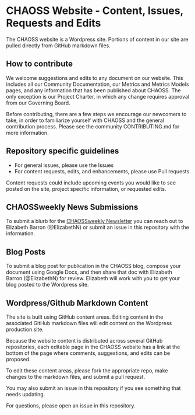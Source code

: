 # CHAOSS Website - Content, Issues, Requests and Edits

The CHAOSS website is a Wordpress site. Portions of content in our site are pulled directly from GitHub markdown files.

## How to contribute
We welcome suggestions and edits to any document on our website. This includes all our Community Documentation, our Metrics and Metrics Models pages, and any information that has been published about CHAOSS. The only exception is our Project Charter, in which any change requires approval from our Governing Board.

Before contributing, there are a few steps we encourage our newcomers to take, in order to familiarize yourself with CHAOSS and the general contribution process. Please see the community CONTRIBUTING.md for more information.

## Repository specific guidelines
* For general issues, please use the Issues 
* For content requests, edits, and enhancements, please use Pull requests

Content requests could include upcoming events you would like to see posted on the site, project specific information, or requested edits.

## CHAOSSweekly News Submissions
To submit a blurb for the [CHAOSSweekly Newsletter](https://chaoss.community/news/) you can reach out to Elizabeth Barron (@ElizabethN) or submit an issue in this repository with the information. 

## Blog Posts
To submit a blog post for publication in the CHAOSS blog, compose your document using Google Docs, and then share that doc with Elizabeth Barron (@ElizabethN) for review. Elizabeth will work with you to get your blog posted to the Wordpress site.

## Wordpress/Github Markdown Content

The site is built using GitHub content areas. Editing content in the associated GitHub markdown files will edit content on the Wordpress production site.

Because the website content is distributed across several GitHub repositories, each editable page in the CHAOSS website has a link at the bottom of the page where comments, suggestions, and edits can be proposed. 

To edit these content areas, please fork the appropriate repo, make changes to the markdown files, and submit a pull request.

You may also submit an issue in this repository if you see something that needs updating.

For questions, please open an issue in this repository.
